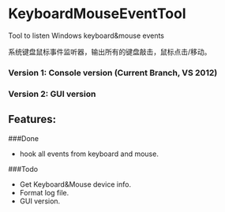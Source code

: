 # KeyboardMouseEventTool
Tool to listen Windows keyboard&amp;mouse events

系统键盘鼠标事件监听器，输出所有的键盘敲击，鼠标点击/移动。




### Version 1: Console version (Current Branch, VS 2012)
### Version 2: GUI version

## Features:
###Done

- hook all events from keyboard and mouse.

###Todo

- Get Keyboard&Mouse device info.
- Format log file.
- GUI version.
